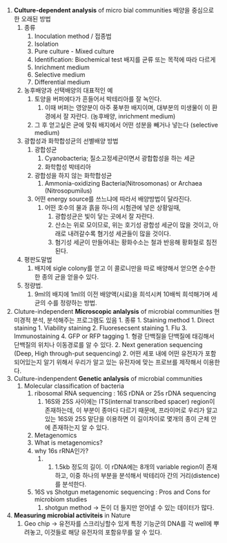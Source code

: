 1. **Culture-dependent analysis** of micro bial communities
   배양을 중심으로 한 오래된 방법
	1. 종류
		1. Inoculation method / 접종법
		2. Isolation
		3. Pure culture - Mixed culture
		4. Identification: Biochemical test
		배지를 균류 또는 목적에 따라 다르게 
		1. Inrichment medium
		2. Selective medium
		3. Differential medium
	2. 농후배양과 선택배양의 대표적인 예
		1. 토양을 버퍼에다가 흔들어서 박테리아를 잘 녹인다.
			1. 이때 버퍼는 영양분이 아주 풍부한 배지이며, 대부분의 미생물이 이 환경에서 잘 자란다. (농후배양, inrichment medium)
		2. 그 후 얻고싶은 균에 맞춰 배지에서 어떤 성분을 빼거나 넣는다 (selective medium)
	3. 광합성과 화학합성균의 선별배양 방법
		1. 광합성균
			1. Cyanobacteria; 질소고정세균이면서 광합합성을 하는 세균
			2. 화학합성 박테리아
		2. 광합성을 하지 않는 화학합성균
			1. Ammonia-oxidizing Bacteria(Nitrosomonas) or Archaea (Nitrosopumilus)
		3. 어떤 energy source를 쓰느냐에 따라서 배양방법이 달라진다.
			1. 어떤 호수의 물과 흙을 하나의 시험관에 넣은 상황일때,
				1. 광합성균은 빛이 닿는 곳에서 잘 자란다.
				2. 산소는 위로 모이므로, 위는 호기성 광합성 세균이 많을 것이고, 아래로 내려갈수록 혐기성 세균들이 많을 것이다.
				3. 혐기성 세균이 만들어내는 황화수소는 철과 반응해 황화철로 침전된다.
	4. 평판도말법
		1. 배지에 sigle colony를 얻고 이 콜로니만을 따로 배양해서 얻으면 순수한 한 종의 균을 얻을수 있다.
	5. 정량법.
		1. 9ml의 배지에 1ml의 이전 배양액(시료)을 희석시켜 10배씩 희석해가며 세균의 수를 정량하는 방법.
2. Cluture-independent **Microscopic anlalysis** of microbial communities
   현미경적 분석, 분석해주는 프로그램도 있음
	   1. 종류
		   1. Staining method 
			   1. Direct staining
				   1. Viability staining
			   2. Fluoresecsent staining
				   1. Flu
			   3. Immunostaining
			   4. GFP or RFP tagging
				   1. 형광 단백질을 단백질에 태깅해서 단백질의 위치나 이동경로를 알 수 있다.
		   2. Next generation sequencing (Deep, High through-put sequencing)
	   2. 어떤 세포 내에 어떤 유전자가 포함되어있는지 알기 위해서 우리가 알고 있는 유전자에 맞는 프로브를 제작해서 이용한다.
3. Culture-indenpendent **Genetic anlalysis** of microbial communities
	1. Molecular classification of bacteria
		1. ribosomal RNA sequencing : 16S rDNA or 25s rDNA sequencing
			1. 16S와 25S 사이에는 ITS(internal transcribed spacer) region이 존재하는데, 이 부분이 종마다 다르기 때문에, 프라이머로 우리가 알고 있는 16S와 25S 말단을 이용하면 이 길이차이로 몇개의 종이 군체 안에 존재하는지 알 수 있다.
		2. Metagenomics
		3. What is metagenomics?
		4. why 16s rRNA인가?
			1. 1. 1.5kb 정도의 길이. 이 rDNA에는 8개의 variable region이 존재하고, 이중 하나의 부분을 분석해서 박테리아 간의 거리(distence)를 분석한다.
		5. 16S vs Shotgun metagenomic sequencing : Pros and Cons for microbiom studies
			1. shotgun method -> 돈이 더  들지만 얻어낼 수 있는 데이터가 많다.
2. **Measuring microbial activiteis** in Nature
	1. Geo chip -> 유전자를 스크리닝할수 있게 특정 기능군의 DNA를 각 well에 뿌려놓고, 이것들로 해당 유전자의 포함유무를 알 수 있다.